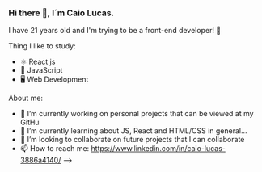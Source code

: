 ### Hi there 👋, I´m Caio Lucas.

I have 21 years old and I'm trying to be a front-end developer! 💜

Thing I like to study:
- ⚛ React js
- 📱 JavaScript
- 🖥 Web Development

About me:  
- 🔭 I’m currently working on personal projects that can be viewed at my GitHu
- 🌱 I’m currently learning about JS, React and HTML/CSS in general...
- 👯 I’m looking to collaborate on future projects that I can collaborate
- 📫 How to reach me: https://www.linkedin.com/in/caio-lucas-3886a4140/
-->
